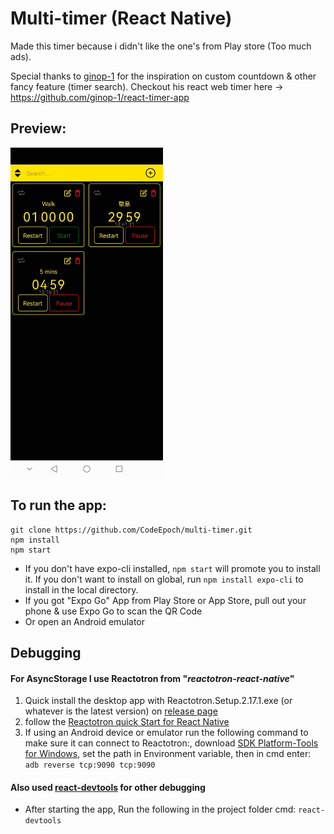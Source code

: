 ﻿# Multi-timer (React Native)

Made this timer because i didn't like the one's from Play store (Too much ads).

Special thanks to [ginop-1](https://github.com/ginop-1) for the inspiration on custom countdown & other fancy feature (timer search).
Checkout his react web timer here -> https://github.com/ginop-1/react-timer-app

## Preview:

<img src=https://github.com/CodeEpoch/multi-timer/blob/main/assets/multi-timer.jpg alt="Multi-timer app Preview" width="244" height="528">

## To run the app:

```
git clone https://github.com/CodeEpoch/multi-timer.git
npm install
npm start
```

- If you don't have expo-cli installed, `npm start` will promote you to install it. If you don't want to install on global, run `npm install expo-cli` to install in the local directory.
- If you got "Expo Go" App from Play Store or App Store, pull out your phone & use Expo Go to scan the QR Code
- Or open an Android emulator

## Debugging

#### For AsyncStorage I use Reactotron from "_reactotron-react-native_"

1. Quick install the desktop app with Reactotron.Setup.2.17.1.exe (or whatever is the latest version) on [release page](https://github.com/infinitered/reactotron/releases)
2. follow the [Reactotron quick Start for React Native](https://github.com/infinitered/reactotron/blob/master/docs/quick-start-react-native.md)
3. If using an Android device or emulator run the following command to make sure it can connect to Reactotron:, download [SDK Platform-Tools for Windows](https://developer.android.com/studio/releases/platform-tools), set the path in Environment variable, then in cmd enter: `adb reverse tcp:9090 tcp:9090 `

#### Also used [react-devtools](https://www.npmjs.com/package/react-devtools) for other debugging

- After starting the app, Run the following in the project folder cmd: `react-devtools`
